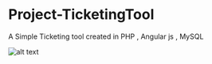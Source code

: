 # Project-TicketingTool
A Simple Ticketing tool created in PHP , Angular js , MySQL


![alt text](http://url/to/img.png)
